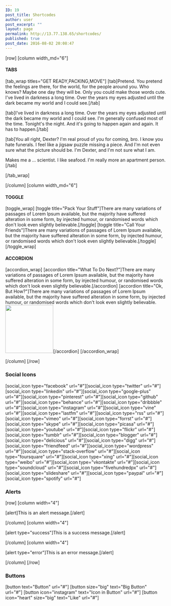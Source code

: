 ```yaml
---
ID: 19
post_title: Shortcodes
author: user
post_excerpt: ""
layout: page
permalink: http://13.77.138.65/shortcodes/
published: true
post_date: 2016-08-02 20:08:47
---
```

[row]
[column width_md="6"]
<h4>TABS</h4>
[tab_wrap titles="GET READY,PACKING,MOVE"]
[tab]Pretend. You pretend the feelings are there, for the world, for the people around you. Who knows? Maybe one day they will be. Only you could make those words cute. I've lived in darkness a long time. Over the years my eyes adjusted until the dark became my world and I could see.[/tab]

[tab]I've lived in darkness a long time. Over the years my eyes adjusted until the dark became my world and I could see. I'm generally confused most of the time. Tonight's the night. And it's going to happen again and again. It has to happen.[/tab]

[tab]You all right, Dexter? I'm real proud of you for coming, bro. I know you hate funerals. I feel like a jigsaw puzzle missing a piece. And I'm not even sure what the picture should be. I'm Dexter, and I'm not sure what I am.

Makes me a … scientist. I like seafood. I'm really more an apartment person.[/tab]

[/tab_wrap]

[/column]
[column width_md="6"]
<h4>TOGGLE</h4>
[toggle_wrap]
[toggle title="Pack Your Stuff"]There are many variations of passages of Lorem Ipsum available, but the majority have suffered alteration in some form, by injected humour, or randomised words which don't look even slightly believable.[/toggle]
[toggle title="Call Your Friends"]There are many variations of passages of Lorem Ipsum available, but the majority have suffered alteration in some form, by injected humour, or randomised words which don't look even slightly believable.[/toggle]
[/toggle_wrap]
<h4>ACCORDION</h4>
[accordion_wrap]
[accordion title="What To Do Next?"]There are many variations of passages of Lorem Ipsum available, but the majority have suffered alteration in some form, by injected humour, or randomised words which don't look even slightly believable.[/accordion]
[accordion title="Ok, But How?"]There are many variations of passages of Lorem Ipsum available, but the majority have suffered alteration in some form, by injected humour, or randomised words which don't look even slightly believable.<a class="zoom" href="http://www.stephenzentner.com/wp-content/uploads/2016/11/bigstock-Bearded-Serious-Man-With-Cup-O-147250640-Custom-1.jpg"><img class="alignnone wp-image-281 size-thumbnail" src="http://themes.pixelwars.org/theblogger/default/wp-content/uploads/sites/12/2016/11/bigstock-Bearded-Serious-Man-With-Cup-O-147250640-Custom-150x150.jpg" width="150" height="150" /></a>[/accordion]
[/accordion_wrap]

[/column]
[/row]
<h3>Social Icons</h3>
[social_icon type="facebook" url="#"][social_icon type="twitter" url="#"][social_icon type="linkedin" url="#"][social_icon type="google-plus" url="#"][social_icon type="pinterest" url="#"][social_icon type="github" url="#"][social_icon type="behance" url="#"][social_icon type="dribbble" url="#"][social_icon type="instagram" url="#"][social_icon type="vine" url="#"][social_icon type="lastfm" url="#"][social_icon type="rss" url="#"][social_icon type="vimeo" url="#"][social_icon type="forrst" url="#"][social_icon type="skype" url="#"][social_icon type="picasa" url="#"][social_icon type="youtube" url="#"][social_icon type="flickr" url="#"][social_icon type="tumblr" url="#"][social_icon type="blogger" url="#"][social_icon type="delicious" url="#"][social_icon type="digg" url="#"][social_icon type="friendfeed" url="#"][social_icon type="wordpress" url="#"][social_icon type="stack-overflow" url="#"][social_icon type="foursquare" url="#"][social_icon type="xing" url="#"][social_icon type="weibo" url="#"][social_icon type="vkontakte" url="#"][social_icon type="soundcloud" url="#"][social_icon type="fivehundredpx" url="#"][social_icon type="slideshare" url="#"][social_icon type="paypal" url="#"][social_icon type="spotify" url="#"]
<h3>Alerts</h3>
[row]
[column width="4"]

[alert]This is an alert message.[/alert]

[/column]
[column width="4"]

[alert type="success"]This is a success message.[/alert]

[/column]
[column width="4"]

[alert type="error"]This is an error message.[/alert]

[/column]
[/row]
<h3>Buttons</h3>
[button text="Button" url="#"] [button size="big" text="Big Button" url="#"] [button icon="instagram" text="Icon in Button" url="#"] [button icon="heart" size="big" text="Like" url="#"]
<div class="show-buttons"></div>